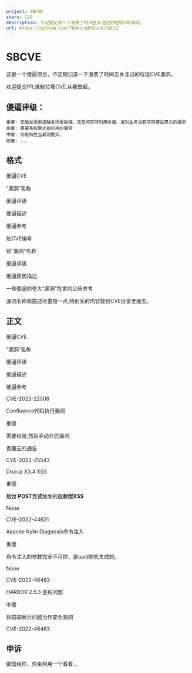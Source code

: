 ```yaml
---
project: SBCVE
stars: 120
description: 不定期记录一下浪费了时间去关注过的垃圾CVE漏洞。
url: https://github.com/TheKingOfDuck/SBCVE
---
```


SBCVE
=====

这是一个傻逼项目，不定期记录一下浪费了时间去关注过的垃圾CVE漏洞。

欢迎提交PR,抵制垃圾CVE,从我做起。

傻逼评级：
-----

```
重傻: 无触发场景或触发场景极端，无任何实际利用价值，或对业务没有实际建设意义的漏洞
高傻: 需要高权限才能利用的漏洞
中傻: 功能特性当漏洞提交。
低傻: ...
```

格式
--

傻逼CVE

“漏洞”名称

傻逼评级

傻逼描述

傻逼参考

贴CVE编号

贴“漏洞”名称

傻逼评级

傻逼原因描述

一些傻逼的夸大“漏洞”危害的公告参考

漏洞名称和描述尽量短一点,特别长的内容放到CVE目录里面去。

正文
--

傻逼CVE

“漏洞”名称

傻逼评级

傻逼描述

傻逼参考

CVE-2023-22508

Confluence代码执行漏洞

重傻

需要权限,然后手动开启漏洞

青藤云的通告

CVE-2022-45543

Discuz X3.4 XSS

重傻

**后台** **POST方式**触发的**反射型XSS**

None

CVE-2022-44621

Apache Kylin Diagnosis命令注入

重傻

命令注入的参数完全不可控，是uuid随机生成的。

None

CVE-2022-46463

HARBOR 2.5.3 鉴权问题

中傻

将前端展示问题当作安全漏洞

CVE-2022-46463

申诉
--

键盘给你，你来利用一个看看...
